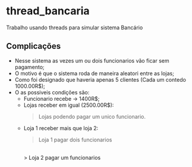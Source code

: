 # thread_bancaria
 Trabalho usando threads para simular sistema Bancário
 
## Complicações
- Nesse sistema as vezes um ou dois funcionarios vão ficar sem pagamento;
- O motivo é que o sistema roda de maneira aleatori entre as lojas;
- Como foi designado que haveria apenas 5 clientes (Cada um contedo 1000.00R$);
- O as possiveis condições são:
    - Funcionario recebe -> 1400R$;
    - Lojas receber em igual (2500.00R$):
        > Lojas podendo pagar um unico funcionario.
    - Loja 1 receber mais que loja 2:
        > Loja 1 pagar dois funcionarios
        <br/>
        > Loja 2 pagar um funcionarios

